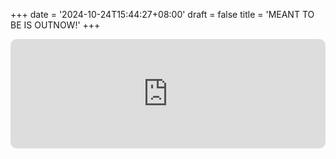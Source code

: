 +++
date = '2024-10-24T15:44:27+08:00'
draft = false
title = 'MEANT TO BE IS OUTNOW!'
+++
<iframe allow="autoplay *; encrypted-media *; fullscreen *; clipboard-write" frameborder="0" height="175" style="width:100%;max-width:660px;overflow:hidden;border-radius:10px;" sandbox="allow-forms allow-popups allow-same-origin allow-scripts allow-storage-access-by-user-activation allow-top-navigation-by-user-activation" src="https://embed.music.apple.com/cn/album/%E5%91%BD%E4%B8%AD%E6%B3%A8%E5%AE%9A/1771827378?i=1771827560"></iframe>